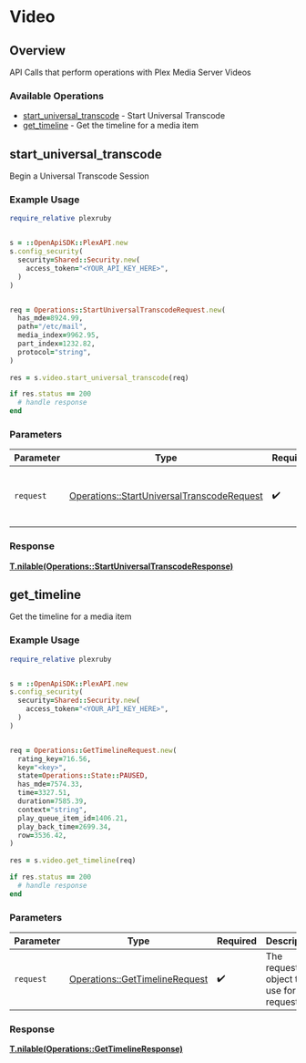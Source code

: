 # Video


## Overview

API Calls that perform operations with Plex Media Server Videos


### Available Operations

* [start_universal_transcode](#start_universal_transcode) - Start Universal Transcode
* [get_timeline](#get_timeline) - Get the timeline for a media item

## start_universal_transcode

Begin a Universal Transcode Session

### Example Usage

```ruby
require_relative plexruby


s = ::OpenApiSDK::PlexAPI.new
s.config_security(
  security=Shared::Security.new(
    access_token="<YOUR_API_KEY_HERE>",
  )
)


req = Operations::StartUniversalTranscodeRequest.new(
  has_mde=8924.99,
  path="/etc/mail",
  media_index=9962.95,
  part_index=1232.82,
  protocol="string",
)
    
res = s.video.start_universal_transcode(req)

if res.status == 200
  # handle response
end

```

### Parameters

| Parameter                                                                                               | Type                                                                                                    | Required                                                                                                | Description                                                                                             |
| ------------------------------------------------------------------------------------------------------- | ------------------------------------------------------------------------------------------------------- | ------------------------------------------------------------------------------------------------------- | ------------------------------------------------------------------------------------------------------- |
| `request`                                                                                               | [Operations::StartUniversalTranscodeRequest](../../models/operations/startuniversaltranscoderequest.md) | :heavy_check_mark:                                                                                      | The request object to use for the request.                                                              |


### Response

**[T.nilable(Operations::StartUniversalTranscodeResponse)](../../models/operations/startuniversaltranscoderesponse.md)**


## get_timeline

Get the timeline for a media item

### Example Usage

```ruby
require_relative plexruby


s = ::OpenApiSDK::PlexAPI.new
s.config_security(
  security=Shared::Security.new(
    access_token="<YOUR_API_KEY_HERE>",
  )
)


req = Operations::GetTimelineRequest.new(
  rating_key=716.56,
  key="<key>",
  state=Operations::State::PAUSED,
  has_mde=7574.33,
  time=3327.51,
  duration=7585.39,
  context="string",
  play_queue_item_id=1406.21,
  play_back_time=2699.34,
  row=3536.42,
)
    
res = s.video.get_timeline(req)

if res.status == 200
  # handle response
end

```

### Parameters

| Parameter                                                                       | Type                                                                            | Required                                                                        | Description                                                                     |
| ------------------------------------------------------------------------------- | ------------------------------------------------------------------------------- | ------------------------------------------------------------------------------- | ------------------------------------------------------------------------------- |
| `request`                                                                       | [Operations::GetTimelineRequest](../../models/operations/gettimelinerequest.md) | :heavy_check_mark:                                                              | The request object to use for the request.                                      |


### Response

**[T.nilable(Operations::GetTimelineResponse)](../../models/operations/gettimelineresponse.md)**

